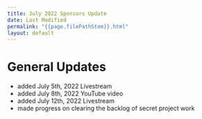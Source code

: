 ```yaml
---
title: July 2022 Sponsors Update
date: Last Modified
permalink: "{{page.filePathStem}}.html"
layout: default
---
```

# General Updates
* added July 5th, 2022 Livestream
* added July 8th, 2022 YouTube video
* added July 12th, 2022 Livestream
* made progress on clearing the backlog of secret project work

